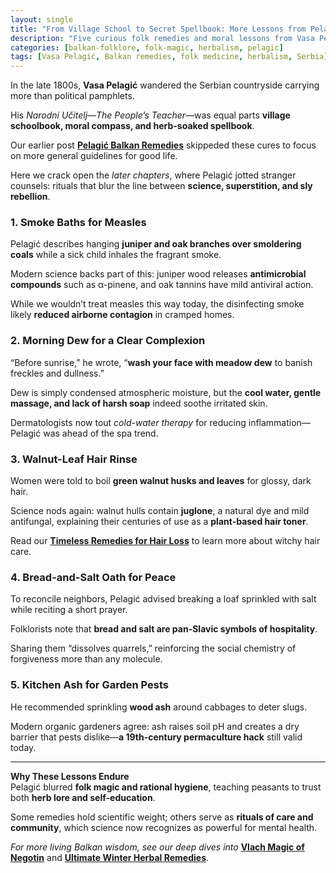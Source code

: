 ```yaml
---
layout: single
title: "From Village School to Secret Spellbook: More Lessons from Pelagićev Narodni Učitelj"
description: "Five curious folk remedies and moral lessons from Vasa Pelagić’s 19th-century guide—smoke baths for measles, morning-dew beauty secrets, and more—examined with modern science."
categories: [balkan-folklore, folk-magic, herbalism, pelagic]
tags: [Vasa Pelagić, Balkan remedies, folk medicine, herbalism, Serbia]
---
```


In the late 1800s, **Vasa Pelagić** wandered the Serbian countryside carrying more than political pamphlets.  

His *Narodni Učitelj*—*The People’s Teacher*—was equal parts **village schoolbook, moral compass, and herb-soaked spellbook**.  

Our earlier post **[Pelagić Balkan Remedies](/pelagicev-narodni-ucitelj-balkan-remedies)** skippeded these cures to focus on more general guidelines for good life.  

Here we crack open the *later chapters*, where Pelagić jotted stranger counsels: rituals that blur the line between **science, superstition, and sly rebellion**.

### 1. Smoke Baths for Measles
Pelagić describes hanging **juniper and oak branches over smoldering coals** while a sick child inhales the fragrant smoke.  

Modern science backs part of this: juniper wood releases **antimicrobial compounds** such as α-pinene, and oak tannins have mild antiviral action.  

While we wouldn’t treat measles this way today, the disinfecting smoke likely **reduced airborne contagion** in cramped homes.

### 2. Morning Dew for a Clear Complexion
“Before sunrise,” he wrote, “**wash your face with meadow dew** to banish freckles and dullness.”  

Dew is simply condensed atmospheric moisture, but the **cool water, gentle massage, and lack of harsh soap** indeed soothe irritated skin.  

Dermatologists now tout *cold-water therapy* for reducing inflammation—Pelagić was ahead of the spa trend.

### 3. Walnut-Leaf Hair Rinse
Women were told to boil **green walnut husks and leaves** for glossy, dark hair.  

Science nods again: walnut hulls contain **juglone**, a natural dye and mild antifungal, explaining their centuries of use as a **plant-based hair toner**.

Read our **[Timeless Remedies for Hair Loss](/folk-hairloss-remedies/)** to learn more about witchy hair care. 

### 4. Bread-and-Salt Oath for Peace
To reconcile neighbors, Pelagić advised breaking a loaf sprinkled with salt while reciting a short prayer.  

Folklorists note that **bread and salt are pan-Slavic symbols of hospitality**.  

Sharing them “dissolves quarrels,” reinforcing the social chemistry of forgiveness more than any molecule.

### 5. Kitchen Ash for Garden Pests
He recommended sprinkling **wood ash** around cabbages to deter slugs.  

Modern organic gardeners agree: ash raises soil pH and creates a dry barrier that pests dislike—**a 19th-century permaculture hack** still valid today.

---

**Why These Lessons Endure**  
Pelagić blurred **folk magic and rational hygiene**, teaching peasants to trust both **herb lore and self-education**.  

Some remedies hold scientific weight; others serve as **rituals of care and community**, which science now recognizes as powerful for mental health.

*For more living Balkan wisdom, see our deep dives into* **[Vlach Magic of Negotin](/vlach-magic-negotin-serbia/)** and **[Ultimate Winter Herbal Remedies](/ultimate-winter-herbal-recipes/)**.
